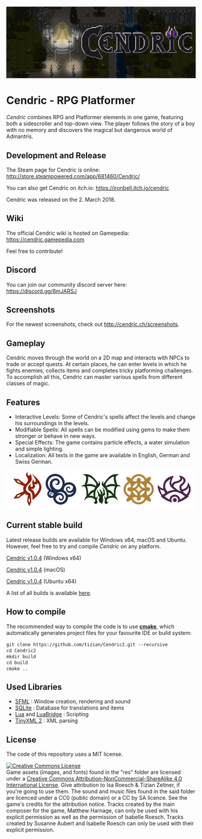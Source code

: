 ![cendric logo](images/logo.png)
# Cendric - RPG Platformer

*Cendric* combines RPG and Platformer elements in one game, featuring both a sidescroller and top-down view. The player follows the story of a boy with no memory and discovers the magical but dangerous world of Admantris.

## Development and Release

The Steam page for Cendric is online: 
http://store.steampowered.com/app/681460/Cendric/

You can also get Cendric on itch.io:
https://ironbell.itch.io/cendric

Cendric was released on the 2. March 2018.

## Wiki

The official Cendric wiki is hosted on Gamepedia:
https://cendric.gamepedia.com

Feel free to contribute!

## Discord

You can join our community discord server here:
https://discord.gg/6mJARSJ

## Screenshots

For the newest screenshots, check out http://cendric.ch/screenshots.

## Gameplay

Cendric moves through the world on a 2D map and interacts with NPCs to trade or accept quests. At certain places, he can enter levels in which he fights enemies, collects items and completes tricky platforming challenges. To accomplish all this, Cendric can master various spells from different classes of magic.

## Features

- Interactive Levels: Some of Cendric's spells affect the levels and change his surroundings in the levels.
- Modifiable Spells: All spells can be modified using gems to make them stronger or behave in new ways.
- Special Effects: The game contains particle effects, a water simulation and simple lighting.
- Localization: All texts in the game are available in English, German and Swiss German.

![cendric icons](images/icons.png)

## Current stable build

Latest release builds are available for Windows x64, macOS and Ubuntu. However, feel free to try and compile *Cendric* on any platform.

[Cendric v1.0.4](https://github.com/tizian/Cendric2/releases/download/v1.0.4/Cendric_v1.0.4_Windows.zip) (Windows x64)

[Cendric v1.0.4](https://github.com/tizian/Cendric2/releases/download/v1.0.4/Cendric_v1.0.4_MacOS.zip) (macOS)

[Cendric v1.0.4](https://github.com/tizian/Cendric2/releases/download/v1.0.4/Cendric_v1.0.4_Linux.tar.gz) (Ubuntu x64)


A list of all builds is available [here](https://github.com/tizian/Cendric2/releases).

## How to compile

The recommended way to compile the code is to use [**cmake**](https://cmake.org/), which automatically generates project files for your favourite IDE or build system:
```
git clone https://github.com/tizian/Cendric2.git --recursive
cd Cendric2
mkdir build
cd build
cmake ..
```

## Used Libraries

* [SFML](http://www.sfml-dev.org/) : Window creation, rendering and sound
* [SQLite](https://www.sqlite.org/) : Database for translations and items
* [Lua](http://www.lua.org/work/) and [LuaBridge](https://github.com/vinniefalco/LuaBridge) : Scripting
* [TinyXML 2](http://www.grinninglizard.com/tinyxml2/index.html) : XML parsing

## License

The code of this repository uses a MIT license.

<a rel="license" href="http://creativecommons.org/licenses/by-nc-sa/4.0/"><img alt="Creative Commons License" style="border-width:0" src="https://i.creativecommons.org/l/by-nc-sa/4.0/88x31.png" /></a><br />Game assets (images, and fonts) found in the "res" folder are licensed under a <a rel="license" href="http://creativecommons.org/licenses/by-nc-sa/4.0/">Creative Commons Attribution-NonCommercial-ShareAlike 4.0 International License</a>. Give attribution to Isa Roesch & Tizian Zeltner, if you're going to use them. 
The sound and music files found in the said folder are licenced under a CC0 (public domain) or a CC by SA licence. See the game's credits for the attribution notice. 
Tracks created by the main composer for the game, Matthew Harnage, can only be used with his explicit permission as well as the permission of Isabelle Roesch.
Tracks created by Susanne Aubert and Isabelle Roesch can only be used with their explicit permission.

